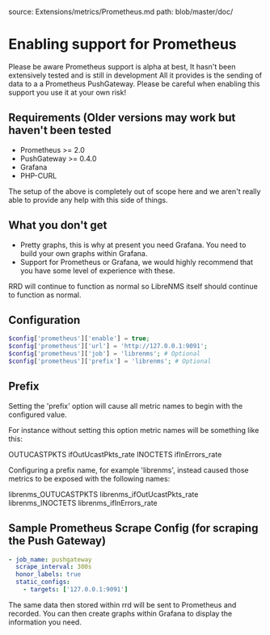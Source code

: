 source: Extensions/metrics/Prometheus.md
path: blob/master/doc/

# Enabling support for Prometheus

Please be aware Prometheus support is alpha at best, It hasn't been
extensively tested and is still in development All it provides is the
sending of data to a a Prometheus PushGateway. Please be careful when
enabling this support you use it at your own risk!

## Requirements (Older versions may work but haven't been tested

- Prometheus >= 2.0
- PushGateway >= 0.4.0
- Grafana
- PHP-CURL

The setup of the above is completely out of scope here and we aren't
really able to provide any help with this side of things.

## What you don't get

- Pretty graphs, this is why at present you need Grafana. You need to
  build your own graphs within Grafana.
- Support for Prometheus or Grafana, we would highly recommend that
  you have some level of experience with these.

RRD will continue to function as normal so LibreNMS itself should
continue to function as normal.

## Configuration

```php
$config['prometheus']['enable'] = true;
$config['prometheus']['url'] = 'http://127.0.0.1:9091';
$config['prometheus']['job'] = 'librenms'; # Optional
$config['prometheus']['prefix'] = 'librenms'; # Optional
```

## Prefix

Setting the 'prefix' option will cause all metric names to begin with 
the configured value.

For instance without setting this option metric names will be something 
like this:

OUTUCASTPKTS
ifOutUcastPkts_rate
INOCTETS
ifInErrors_rate

Configuring a prefix name, for example 'librenms', instead caused those 
metrics to be exposed with the following names:

librenms_OUTUCASTPKTS
librenms_ifOutUcastPkts_rate
librenms_INOCTETS
librenms_ifInErrors_rate

## Sample Prometheus Scrape Config (for scraping the Push Gateway)

```yml
- job_name: pushgateway
  scrape_interval: 300s
  honor_labels: true
  static_configs:
    - targets: ['127.0.0.1:9091']
```

The same data then stored within rrd will be sent to Prometheus and
recorded. You can then create graphs within Grafana to display the
information you need.
